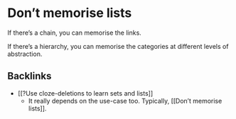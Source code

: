 # Don’t memorise lists
If there’s a chain, you can memorise the links.

If there’s a hierarchy, you can memorise the categories at different levels of abstraction.

## Backlinks
* [[?Use cloze-deletions to learn sets and lists]]
	* It really depends on the use-case too. Typically, [[Don’t memorise lists]].

<!-- {BearID:7DA67A84-284A-4678-A23C-642D1476A9F0-471-0000015A4BE13905} -->
